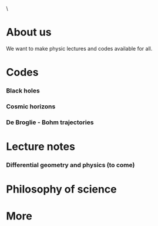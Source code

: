 \\
# About us

We want to make physic lectures and codes available for all.

# Codes

### Black holes
### Cosmic horizons
### De Broglie - Bohm trajectories

# Lecture notes

### Differential geometry and physics (to come)

# Philosophy of science

# More